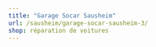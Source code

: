 ```yaml
---
title: "Garage Socar Sausheim"
url: /sausheim/garage-socar-sausheim-3/
shop: réparation de voitures
---
```

